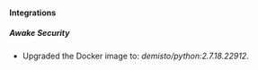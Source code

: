 #### Integrations
##### Awake Security
- Upgraded the Docker image to: *demisto/python:2.7.18.22912*.
